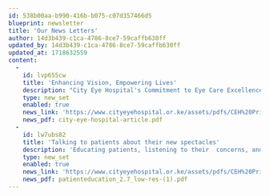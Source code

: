 ```yaml
---
id: 538b00aa-b990-416b-b075-c07d357466d5
blueprint: newsletter
title: 'Our News Letters'
author: 14d3b439-c1ca-4786-8ce7-59caffb630ff
updated_by: 14d3b439-c1ca-4786-8ce7-59caffb630ff
updated_at: 1718632559
content:
  -
    id: lvp655cw
    title: 'Enhancing Vision, Empowering Lives'
    description: "City Eye Hospital's Commitment to Eye Care Excellence..."
    type: new_set
    enabled: true
    news_link: 'https://www.cityeyehospital.or.ke/assets/pdfs/CEH%20Privacy%20Policy.pdf'
    news_pdf: city-eye-hospital-article.pdf
  -
    id: lw7ubs82
    title: 'Talking to patients about their new spectacles'
    description: 'Educating patients, listening to their  concerns, and...'
    type: new_set
    enabled: true
    news_link: 'https://www.cityeyehospital.or.ke/assets/pdfs/CEH%20Privacy%20Policy.pdf'
    news_pdf: patienteducation_2.7_low-res-(1).pdf
---
```

